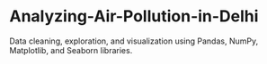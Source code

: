 # Analyzing-Air-Pollution-in-Delhi
Data cleaning, exploration, and visualization using Pandas, NumPy, Matplotlib, and Seaborn libraries.

